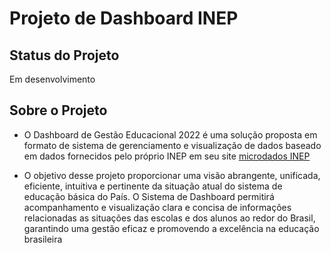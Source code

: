 # Projeto de Dashboard INEP

## Status do Projeto
Em desenvolvimento

## Sobre o Projeto
 - O Dashboard de Gestão Educacional 2022 é uma solução proposta em formato de sistema de gerenciamento e visualização de dados baseado em dados fornecidos pelo próprio INEP em seu site [microdados INEP](https://www.gov.br/inep/pt-br/acesso-a-informacao/dados-abertos/microdados/censo-escolar)

- O objetivo desse projeto proporcionar uma visão abrangente, unificada, eficiente, intuitiva e pertinente da situação atual do sistema de educação básica do País. O Sistema de Dashboard permitirá acompanhamento e visualização clara e concisa de informações relacionadas as situações das escolas e dos alunos ao redor do Brasil, garantindo uma gestão eficaz e promovendo a excelência na educação brasileira

##

